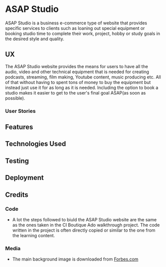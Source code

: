 # ASAP Studio

<!-- ASAP Studio Live Link! -->

ASAP Studio is a business e-commerce type of website that provides specific services to 
clients such as loaning out special equipment or booking studio time to complete their
work, project, hobby or study goals in the desired style and quality.

## UX

The ASAP Studio website provides the means for users to have all the audio, video and other
technical equipment that is needed for creating podcasts, streaming, film making, Youtube content,
music producing etc. All of that without having to spent tons of money to buy the equipment but 
instead just use it for as long as it is needed. Including the option to book a studio makes it 
easier to get to the user's final goal ASAP(as soon as possible).

### User Stories


## Features


## Technologies Used


## Testing 


## Deployment


## Credits

### Code 

* A lot the steps followed to biuld the ASAP Studio website are the same as the ones taken in 
the CI Boutique Ado walkthrough project. The code written in the project is often directly copied 
or similar to the one from the learning content.  

### Media

* The main background image is downloaded from [Forbes.com](https://www.forbes.com/) 
